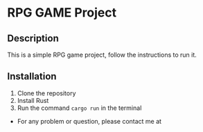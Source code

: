 # RPG GAME Project

## Description 
This is a simple RPG game project, follow the instructions to run it.

## Installation
1. Clone the repository
2. Install Rust
3. Run the command `cargo run` in the terminal

- For any problem or question, please contact me at